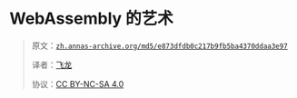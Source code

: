 # WebAssembly 的艺术

> 原文：[`zh.annas-archive.org/md5/e873dfdb0c217b9fb5ba4370ddaa3e97`](https://zh.annas-archive.org/md5/e873dfdb0c217b9fb5ba4370ddaa3e97)
> 
> 译者：[飞龙](https://github.com/wizardforcel)
> 
> 协议：[CC BY-NC-SA 4.0](http://creativecommons.org/licenses/by-nc-sa/4.0/)